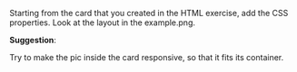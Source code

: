 Starting from the card that you created in the HTML exercise, add the CSS properties. Look at the layout in the example.png.

**Suggestion**:

Try to make the pic inside the card responsive, so that it fits its container.
